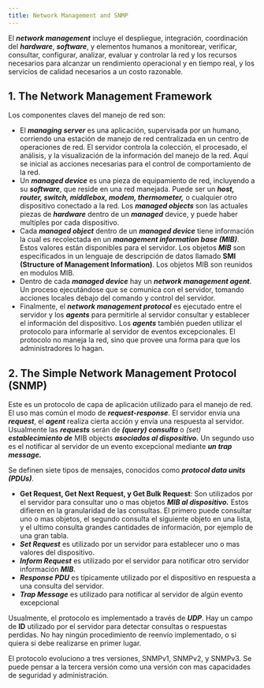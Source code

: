 ```yaml
---
title: Network Management and SNMP
---
```


El ***network management*** incluye el despliegue, integración, coordinación del ***hardware***, ***software***, y elementos humanos a monitorear, verificar, consultar, configurar, analizar, evaluar y controlar la red y los recursos necesarios para alcanzar un rendimiento operacional y en tiempo real, y los servicios de calidad necesarios a un costo razonable.

## 1. The Network Management Framework

Los componentes claves del manejo de red son:

- El ***managing server*** es una aplicación, supervisada por un humano, corriendo una estación de manejo de red centralizada en un centro de operaciones de red. El servidor controla la colección, el procesado, el análisis, y la visualización de la información del manejo de la red. Aquí se inicial as acciones necesarias para el control de comportamiento de la red.
- Un ***managed device*** es una pieza de equipamiento de red, incluyendo a su ***software***, que reside en una red manejada. Puede ser un ***host, router, switch, middlebox, modem, thermometer,*** o cualquier otro dispositivo conectado a la red. Los ***managed objects*** son las actuales piezas de ***hardware*** dentro de un ***managed*** device, y puede haber multiples por cada dispositivo.
- Cada ***managed object*** dentro de un ***managed device*** tiene información la cual es recolectada en un ***management information base (MIB)***. Estos valores están disponibles para el servidor. Los objetos ***MIB*** son especificados in un lenguaje de descripción de datos llamado **SMI (Structure of Management Information)**. Los objetos MIB son reunidos en modulos MIB.
- Dentro de cada ***managed device*** hay un ***network management agent***. Un proceso ejecutándose que se comunica con el servidor, tomando acciones locales debajo del comando y control del servidor.
- Finalmente, el ***network management protocol*** es ejecutado entre el servidor y los ***agents*** para permitirle al servidor consultar y establecer el información del dispositivo. Los ***agents*** también pueden utilizar el protocolo para informarle al servidor de eventos excepcionales. El protocolo no maneja la red, sino que provee una forma para que los administradores lo hagan.

## 2. The Simple Network Management Protocol (SNMP)

Este es un protocolo de capa de aplicación utilizado para el manejo de red. El uso mas común el modo de ***request-response***. El servidor envía una ***request***, el ***agent*** realiza cierta acción y envía una respuesta al servidor. Usualmente las ***requests*** serán de ***(query) consulta*** o *(set)* ***establecimiento de*** MIB objects ***asociados al dispositivo.*** Un segundo uso es el notificar al servidor de un evento excepcional mediante ***un trap message.***

Se definen siete tipos de mensajes, conocidos como ***protocol data units (PDUs)***.

- **Get Request, Get Next Request, y Get Bulk Request**: Son utilizados por el servidor para consultar uno o mas objetos ***MIB al dispositivo.*** Estos difieren en la granularidad de las consultas. El primero puede consultar uno o mas objetos, el segundo consulta el siguiente objeto en una lista, y el ultimo consulta grandes cantidades de información, por ejemplo de una gran tabla.
- ***Set Request*** es utilizado por un servidor para establecer uno o mas valores del dispositivo.
- ***Inform Request*** es utilizado por el servidor para notificar otro servidor información ***MIB***.
- ***Response PDU*** es típicamente utilizado por el dispositivo en respuesta a una consulta del servidor.
- ***Trap Message*** es utilizado para notificar al servidor de algún evento excepcional

Usualmente, el protocolo es implementado a través de ***UDP***. Hay un campo de **ID** utilizado por el servidor para detectar consultas o respuestas perdidas. No hay ningún procedimiento de reenvío implementado, o si quiera si debe realizarse en primer lugar.

El protocolo evoluciono a tres versiones, SNMPv1, SNMPv2, y SNMPv3. Se puede pensar a la tercera versión como una versión con mas capacidades de seguridad y administración.
